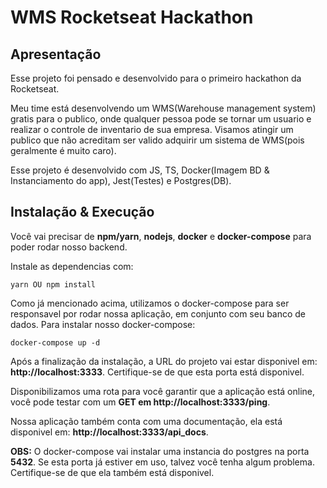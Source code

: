 # WMS Rocketseat Hackathon
  
## Apresentação
Esse projeto foi pensado e desenvolvido para o primeiro hackathon da Rocketseat.

Meu time está desenvolvendo um WMS(Warehouse management system) gratis para o publico, onde qualquer pessoa pode se tornar um usuario e realizar o controle de inventario de sua empresa. Visamos atingir um publico que não acreditam ser valido adquirir um sistema de WMS(pois geralmente é muito caro).

Esse projeto é desenvolvido com JS, TS, Docker(Imagem BD & Instanciamento do app), Jest(Testes) e Postgres(DB).

## Instalação & Execução
Você vai precisar de **npm/yarn**, **nodejs**, **docker** e **docker-compose** para poder rodar nosso backend.

Instale as dependencias com:
```shell
yarn OU npm install
```

Como já mencionado acima, utilizamos o docker-compose para ser responsavel por rodar nossa aplicação, em conjunto com seu banco de dados.
Para instalar nosso docker-compose:
```shell
docker-compose up -d
```

Após a finalização da instalação, a URL do projeto vai estar disponivel em: **http://localhost:3333**. 
Certifique-se de que esta porta está disponivel.

Disponibilizamos uma rota para você garantir que a aplicação está online, você pode testar com um **GET em http://localhost:3333/ping**.

Nossa aplicação também conta com uma documentação, ela está disponivel em: **http://localhost:3333/api_docs**.

**OBS:** O docker-compose vai instalar uma instancia do postgres na porta **5432**. Se esta porta já estiver em uso, talvez você tenha algum problema. Certifique-se de que ela também está disponivel.
